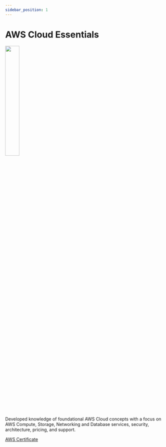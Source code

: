 ```yaml
---
sidebar_position: 1
---
```


# AWS Cloud Essentials

<div class="text--center">
<img src="https://images.credly.com/images/ec621e2a-c8f0-4459-806c-ae11829d372a/image.png" width="30%"/>
</div>


Developed knowledge of foundational AWS Cloud concepts with a focus on AWS Compute, Storage,
Networking and Database services, security, architecture, pricing, and support.

[AWS Certificate](https://www.credly.com/badges/6cdc92c2-f198-406d-bb89-d388b41bfcae/public_url)
